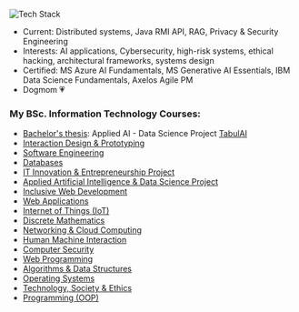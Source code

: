 ![Tech Stack](https://skillicons.dev/icons?i=java,python,nodejs,bash,linux,mysql,git,azure,gcp,docker,kubernetes,tensorflow,pytorch&theme=light)

- Current: Distributed systems, Java RMI API, RAG, Privacy & Security Engineering
- Interests: AI applications, Cybersecurity, high-risk systems, ethical hacking, architectural frameworks, systems design
- Certified: MS Azure AI Fundamentals, MS Generative AI Essentials, IBM Data Science Fundamentals, Axelos Agile PM
- Dogmom 💗

### My BSc. Information Technology Courses:  

- [Bachelor's thesis](https://student.oslomet.no/en/studier/-/studieinfo/emne/DATA3900/2024/H%C3%98ST): Applied AI - Data Science Project [TabulAI](https://github.com/sirin-koca/TabulAI-Data-Science-Project)
- [Interaction Design & Prototyping](https://student.oslomet.no/en/studier/-/studieinfo/emne/ADTS1600/2023/H%C3%98ST)
- [Software Engineering](https://student.oslomet.no/en/studier/-/studieinfo/emne/DAFE2200/2024/H%C3%98ST)
- [Databases](https://student.oslomet.no/en/studier/-/studieinfo/emne/DATA1500/2024/H%C3%98ST)
- [IT Innovation & Entrepreneurship Project](https://student.oslomet.no/en/studier/-/studieinfo/emne/DATA3740/2024/H%C3%98ST)
- [Applied Artificial Intelligence & Data Science Project](https://student.oslomet.no/en/studier/-/studieinfo/emne/DATA3750/2024/H%C3%98ST)
- [Inclusive Web Development](https://student.oslomet.no/en/studier/-/studieinfo/emne/DATA1200/2024/H%C3%98ST)
- [Web Applications](https://student.oslomet.no/en/studier/-/studieinfo/emne/ITPE3200/2024/H%C3%98ST)
- [Internet of Things (IoT)](https://student.oslomet.no/en/studier/-/studieinfo/emne/ADSE1310/2024/H%C3%98ST)
- [Discrete Mathematics](https://student.oslomet.no/en/studier/-/studieinfo/emne/DAPE1300/2024/H%C3%98ST)
- [Networking & Cloud Computing](https://student.oslomet.no/en/studier/-/studieinfo/emne/DATA2410/2024/H%C3%98ST)
- [Human Machine Interaction]()
- [Computer Security](https://student.oslomet.no/en/studier/-/studieinfo/emne/ITPE3100/2024/H%C3%98ST)
- [Web Programming](https://student.oslomet.no/en/studier/-/studieinfo/emne/DATA1700/2024/H%C3%98ST)
- [Algorithms & Data Structures]()
- [Operating Systems]()
- [Technology, Society & Ethics]()
- [Programming (OOP)]()

